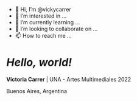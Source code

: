 - 👋 Hi, I’m @vickycarrer
- 👀 I’m interested in ...
- 🌱 I’m currently learning ...
- 💞️ I’m looking to collaborate on ...
- 📫 How to reach me ...

# *Hello, world!*

**Victoria Carrer** | UNA - Artes Multimediales 2022

Buenos Aires, Argentina

<!---
vickycarrer/vickycarrer is a ✨ special ✨ repository because its `README.md` (this file) appears on your GitHub profile.
You can click the Preview link to take a look at your changes.
--->
